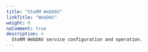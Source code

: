 ```yaml
---
title: "StoRM WebDAV"
linkTitle: "WebDAV"
weight: 0
noComment: true
description: >
  StoRM WebDAV service configuration and operation. 
---
```


